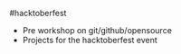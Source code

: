 #hacktoberfest

   - Pre workshop on git/github/opensource
   - Projects for the hacktoberfest event
